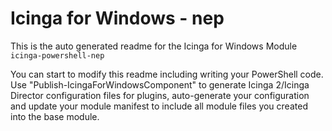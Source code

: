 # Icinga for Windows - nep

This is the auto generated readme for the Icinga for Windows Module `icinga-powershell-nep`

You can start to modify this readme including writing your PowerShell code. Use "Publish-IcingaForWindowsComponent" to generate Icinga 2/Icinga Director configuration files for plugins, auto-generate your configuration and update your module manifest to include all module files you created into the base module.

